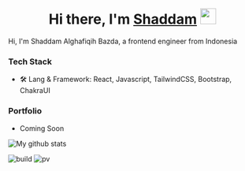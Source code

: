 <h1 align="center">Hi there, I'm <a href="https://www.blackcater.win/" target="_blank">Shaddam</a> <img
src="https://github.com/blackcater/blackcater/raw/main/images/Hi.gif" height="32" /></h1>

Hi, I'm Shaddam Alghafiqih Bazda, a frontend engineer from Indonesia

### Tech Stack

- 🛠 Lang & Framework: React, Javascript, TailwindCSS, Bootstrap, ChakraUI

### Portfolio

- Coming Soon

![My github stats](https://github-readme-stats.vercel.app/api?username=shaddamalghafiqih&show_icons=true&theme=dracula&hide=stars,issues)

![build](https://github.com/mopig/mopig/workflows/build/badge.svg)
![pv](https://pageview.vercel.app/?github_user=shaddamalghafiqih)
